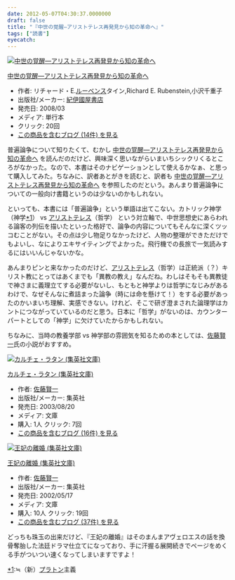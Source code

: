 ```yaml
---
date: 2012-05-07T04:30:37.0000000
draft: false
title: "『中世の覚醒―アリストテレス再発見から知の革命へ』"
tags: ["読書"]
eyecatch: 
---
```

<p><div class="hatena-asin-detail"><a href="http://www.amazon.co.jp/exec/obidos/ASIN/4314010398/bestylesnet-22/"><img src="http://ecx.images-amazon.com/images/I/51Yo-0RRTyL._SL160_.jpg" class="hatena-asin-detail-image" alt="中世の覚醒―アリストテレス再発見から知の革命へ" title="中世の覚醒―アリストテレス再発見から知の革命へ"></a><div class="hatena-asin-detail-info"><p class="hatena-asin-detail-title"><a href="http://www.amazon.co.jp/exec/obidos/ASIN/4314010398/bestylesnet-22/">中世の覚醒―アリストテレス再発見から知の革命へ</a></p><ul><li><span class="hatena-asin-detail-label">作者:</span> リチャード・E.<a class="keyword" href="http://d.hatena.ne.jp/keyword/%A5%EB%A1%BC%A5%D9%A5%F3%A5%B9">ルーベンス</a>タイン,Richard E. Rubenstein,小沢千重子</li><li><span class="hatena-asin-detail-label">出版社/メーカー:</span> <a class="keyword" href="http://d.hatena.ne.jp/keyword/%B5%AA%B0%CB%D4%A2%B2%B0%BD%F1%C5%B9">紀伊國屋書店</a></li><li><span class="hatena-asin-detail-label">発売日:</span> 2008/03</li><li><span class="hatena-asin-detail-label">メディア:</span> 単行本</li><li> <span class="hatena-asin-detail-label">クリック</span>: 20回</li><li><a href="http://d.hatena.ne.jp/asin/4314010398/bestylesnet-22" target="_blank">この商品を含むブログ (14件) を見る</a></li></ul></div><div class="hatena-asin-detail-foot"></div></div></p><p>普遍論争について知りたくて、むかし <a href="http://d.hatena.ne.jp/asin/4314010398/bestylesnet-22">中世の覚醒―アリストテレス再発見から知の革命へ</a> を読んだのだけど、興味深く思いながらいまいちシックリくるところがなかった。なので、本書はそのナビゲーションとして使えるかなぁ、と思って購入してみた。ちなみに、訳者あとがきを読むと、訳者も <a href="http://d.hatena.ne.jp/asin/4314010398/bestylesnet-22">中世の覚醒―アリストテレス再発見から知の革命へ</a> を参照したのだという。あんまり普遍論争についての一般向け書籍というのは少ないのかもしれない。</p><p>といっても、本書には「普遍論争」という単語は出てこない。カトリック神学（神学<a href="#f1" name="fn1" title="≒（新）プラトン主義">*1</a>） vs <a class="keyword" href="http://d.hatena.ne.jp/keyword/%A5%A2%A5%EA%A5%B9%A5%C8%A5%C6%A5%EC%A5%B9">アリストテレス</a>（哲学） という対立軸で、中世思想史にあらわれる論客の列伝を描いたといった格好で、論争の内容についてもそんなに深くツッコむことがない。その点は少し物足りなかったけど、人物の整理ができただけでもよいし、なによりエキサイティングでよかった。飛行機での長旅で一気読みするにはいいんじゃないかな。</p><p>あんまりピンと来なかったのだけど、<a class="keyword" href="http://d.hatena.ne.jp/keyword/%A5%A2%A5%EA%A5%B9%A5%C8%A5%C6%A5%EC%A5%B9">アリストテレス</a>（哲学）は正統派（？）キリスト教にとってはあくまでも「異教の教え」なんだね。わしはそもそも異教徒で神さまに義理立てする必要がないし、もともと神学よりは哲学になじみがあるわけで、なぜそんなに煮詰まった論争（時には命を懸けて！）をする必要があったのかいまいち理解、実感できない。けれど、そこで研ぎ澄まされた論理学はカントにつながっていているのだと思う。日本に「哲学」がないのは、カウンターパートとしての「神学」に欠けていたからかもしれない。</p><p>ちなみに、当時の教養学部 vs 神学部の雰囲気を知るための本としては、<a class="keyword" href="http://d.hatena.ne.jp/keyword/%BA%B4%C6%A3%B8%AD%B0%EC">佐藤賢一</a>氏の小説がおすすめ。</p><p><div class="hatena-asin-detail"><a href="http://www.amazon.co.jp/exec/obidos/ASIN/4087476030/bestylesnet-22/"><img src="http://ecx.images-amazon.com/images/I/51D04F19VTL._SL160_.jpg" class="hatena-asin-detail-image" alt="カルチェ・ラタン (集英社文庫)" title="カルチェ・ラタン (集英社文庫)"></a><div class="hatena-asin-detail-info"><p class="hatena-asin-detail-title"><a href="http://www.amazon.co.jp/exec/obidos/ASIN/4087476030/bestylesnet-22/">カルチェ・ラタン (集英社文庫)</a></p><ul><li><span class="hatena-asin-detail-label">作者:</span> <a class="keyword" href="http://d.hatena.ne.jp/keyword/%BA%B4%C6%A3%B8%AD%B0%EC">佐藤賢一</a></li><li><span class="hatena-asin-detail-label">出版社/メーカー:</span> 集英社</li><li><span class="hatena-asin-detail-label">発売日:</span> 2003/08/20</li><li><span class="hatena-asin-detail-label">メディア:</span> 文庫</li><li><span class="hatena-asin-detail-label">購入</span>: 1人 <span class="hatena-asin-detail-label">クリック</span>: 7回</li><li><a href="http://d.hatena.ne.jp/asin/4087476030/bestylesnet-22" target="_blank">この商品を含むブログ (16件) を見る</a></li></ul></div><div class="hatena-asin-detail-foot"></div></div></p><p><div class="hatena-asin-detail"><a href="http://www.amazon.co.jp/exec/obidos/ASIN/4087474437/bestylesnet-22/"><img src="http://ecx.images-amazon.com/images/I/51B02SHRVRL._SL160_.jpg" class="hatena-asin-detail-image" alt="王妃の離婚 (集英社文庫)" title="王妃の離婚 (集英社文庫)"></a><div class="hatena-asin-detail-info"><p class="hatena-asin-detail-title"><a href="http://www.amazon.co.jp/exec/obidos/ASIN/4087474437/bestylesnet-22/">王妃の離婚 (集英社文庫)</a></p><ul><li><span class="hatena-asin-detail-label">作者:</span> <a class="keyword" href="http://d.hatena.ne.jp/keyword/%BA%B4%C6%A3%B8%AD%B0%EC">佐藤賢一</a></li><li><span class="hatena-asin-detail-label">出版社/メーカー:</span> 集英社</li><li><span class="hatena-asin-detail-label">発売日:</span> 2002/05/17</li><li><span class="hatena-asin-detail-label">メディア:</span> 文庫</li><li><span class="hatena-asin-detail-label">購入</span>: 10人 <span class="hatena-asin-detail-label">クリック</span>: 19回</li><li><a href="http://d.hatena.ne.jp/asin/4087474437/bestylesnet-22" target="_blank">この商品を含むブログ (37件) を見る</a></li></ul></div><div class="hatena-asin-detail-foot"></div></div></p><p>どっちも珠玉の出来だけど、『王妃の離婚』はそのまんまアヴェロエスの話を換骨奪胎した法廷ドラマ仕立てになっており、手に汗握る展開続きでページをめくる手がついつい速くなってしまいますですよ！</p>
<div class="footnote">
<p class="footnote"><a href="#fn1" name="f1" class="footnote-number">*1</a><span class="footnote-delimiter">:</span><span class="footnote-text">≒（新）<a class="keyword" href="http://d.hatena.ne.jp/keyword/%A5%D7%A5%E9%A5%C8%A5%F3">プラトン</a>主義</span></p>
</div>